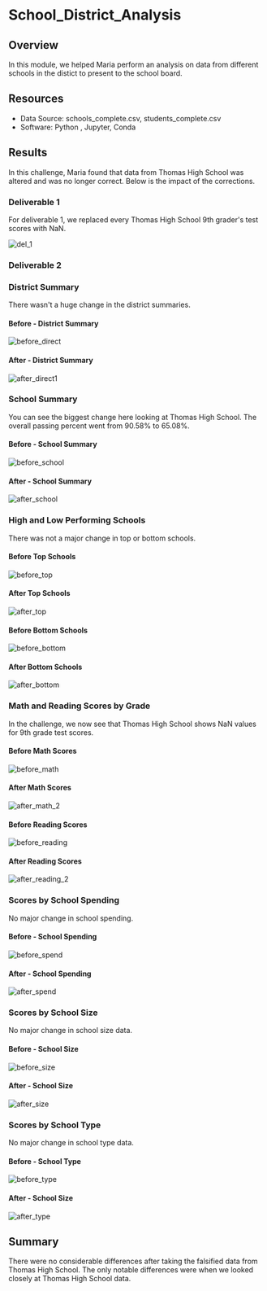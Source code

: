 # School_District_Analysis

## Overview 
In this module, we helped Maria perform an analysis on data from different schools in the distict to present to the school board. 

## Resources 
* Data Source: schools_complete.csv, students_complete.csv
* Software: Python , Jupyter, Conda 

## Results 
In this challenge, Maria found that data from Thomas High School was altered and was no longer correct. Below is the impact of the corrections. 

### Deliverable 1 
For deliverable 1, we replaced every Thomas High School 9th grader's test scores with NaN. 

![del_1](Documentation/del_1.png)

### Deliverable 2

### District Summary 
There wasn't a huge change in the district summaries. 
#### Before - District Summary 
![before_direct](Documentation/before_direct.png)

#### After - District Summary 
![after_direct1](Documentation/after_direct1.png)

### School Summary
You can see the biggest change here looking at Thomas High School. The overall passing percent went from 90.58% to 65.08%. 
#### Before - School Summary 
![before_school](Documentation/before_school.png)

#### After - School Summary 
![after_school](Documentation/after_school.png)

### High and Low Performing Schools 
There was not a major change in top or bottom schools. 
#### Before Top Schools 
![before_top](Documentation/before_top.png)

#### After Top Schools 
![after_top](Documentation/after_top.png)

#### Before Bottom Schools 
![before_bottom](Documentation/before_bottom.png)

#### After Bottom Schools 
![after_bottom](Documentation/after_bottom.png)

### Math and Reading Scores by Grade
In the challenge, we now see that Thomas High School shows NaN values for 9th grade test scores. 
#### Before Math Scores
![before_math](Documentation/before_math.png) 

#### After Math Scores
![after_math_2](Documentation/after_math_2.png) 

#### Before Reading Scores
![before_reading](Documentation/before_reading.png)

#### After Reading Scores 
![after_reading_2](Documentation/after_reading_2.png)


### Scores by School Spending 
No major change in school spending. 
#### Before - School Spending 
![before_spend](Documentation/before_spend.png)

#### After - School Spending 
![after_spend](Documentation/after_spend.png)

### Scores by School Size
No major change in school size data.
#### Before - School Size

![before_size](Documentation/before_size.png)

#### After - School Size 
![after_size](Documentation/after_size.png)

### Scores by School Type 
No major change in school type data. 
#### Before - School Type
![before_type](Documentation/before_type.png)

#### After - School Size 
![after_type](Documentation/after_type.png)

## Summary 
There were no considerable differences after taking the falsified data from Thomas High School. The only notable differences were when we looked closely at Thomas High School data. 

